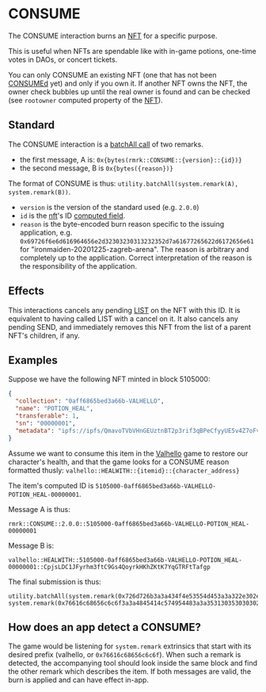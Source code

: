 # CONSUME

The CONSUME interaction burns an [NFT](../entities/nft.md) for a specific purpose.

This is useful when NFTs are spendable like with in-game potions, one-time votes in DAOs, or concert
tickets.

You can only CONSUME an existing NFT (one that has not been [CONSUMEd](consume.md) yet) and only if
you own it. If another NFT owns the NFT, the owner check bubbles up until the real owner is found
and can be checked (see `rootowner` computed property of the [NFT](../entities/nft.md)).

## Standard

The CONSUME interaction is a
[batchAll call](https://polkadot.js.org/api/cookbook/tx.html#how-can-i-batch-transactions) of two
remarks.

- the first message, A is: `0x{bytes(rmrk::CONSUME::{version}::{id})}`
- the second message, B is `0x{bytes({reason})}`

The format of CONSUME is thus: `utility.batchAll(system.remark(A), system.remark(B))`.

- `version` is the version of the standard used (e.g. `2.0.0`)
- `id` is the [nft](../entity/nft.md)'s ID [computed field](../entities/nft.md#computed-fields).
- `reason` is the byte-encoded burn reason specific to the issuing application, e.g.
  `0x69726f6e6d616964656e2d32303230313232352d7a61677265622d6172656e61` for
  "ironmaiden-20201225-zagreb-arena". The reason is arbitrary and completely up to the application.
  Correct interpretation of the reason is the responsibility of the application.

## Effects

This interactions cancels any pending [LIST](list.md) on the NFT with this ID. It is equivalent to
having called LIST with a cancel on it. It also cancels any pending SEND, and immediately removes
this NFT from the list of a parent NFT's children, if any.

## Examples

Suppose we have the following NFT minted in block 5105000:

```json
{
  "collection": "0aff6865bed3a66b-VALHELLO",
  "name": "POTION_HEAL",
  "transferable": 1,
  "sn": "00000001",
  "metadata": "ipfs://ipfs/QmavoTVbVHnGEUztnBT2p3rif3qBPeCfyyUE5v4Z7oFvs4"
}
```

Assume we want to consume this item in the [Valhello](https://valhello.app) game to restore our
character's health, and that the game looks for a CONSUME reason formatted thusly:
`valhello::HEALWITH::{itemid}::{character_address}`

The item's computed ID is `5105000-0aff6865bed3a66b-VALHELLO-POTION_HEAL-00000001`.

Message A is thus:

```
rmrk::CONSUME::2.0.0::5105000-0aff6865bed3a66b-VALHELLO-POTION_HEAL-00000001
```

Message B is:

```
valhello::HEALWITH::5105000-0aff6865bed3a66b-VALHELLO-POTION_HEAL-00000001::CpjsLDC1JFyrhm3ftC9Gs4QoyrkHKhZKtK7YqGTRFtTafgp
```

The final submission is thus:

```
utility.batchAll(system.remark(0x726d726b3a3a434f4e53554d453a3a322e302e303a3a353130353030302d306166663638363562656433613636622d56414c48454c4c4f2d504f54494f4e5f4845414c2d30303030303030303030303030303031), system.remark(0x76616c68656c6c6f3a3a4845414c574954483a3a353130353030302d306166663638363562656433613636622d56414c48454c4c4f2d504f54494f4e5f4845414c2d303030303030303030303030303030313a3a43706a734c4443314a467972686d3366744339477334516f79726b484b685a4b744b37597147545246745461666770))
```

## How does an app detect a CONSUME?

The game would be listening for `system.remark` extrinsics that start with its desired prefix
(valhello, or `0x76616c68656c6c6f`). When such a remark is detected, the accompanying tool should
look inside the same block and find the other remark which describes the item. If both messages are
valid, the burn is applied and can have effect in-app.
